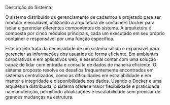 Descrição do Sistema:

O sistema distribuído de gerenciamento de cadastros é projetado para ser modular e escalável, utilizando a arquitetura de containers Docker para isolar e gerenciar diferentes componentes do sistema. A arquitetura é composta por cinco módulos principais, cada um executado em seu próprio container e responsável por uma função específica.

Este projeto trata da necessidade de um sistema sólido e expansível para gerenciar as informações dos usuários de forma eficiente. Em ambientes corporativos e em aplicativos web, é essencial contar com uma solução capaz de lidar com entrada e consulta de dados de maneira eficiente. O sistema proposto resolve os desafios frequentemente encontrados em sistemas centralizados, como as dificuldades em escalabilidade e em manter a integridade e disponibilidade dos dados. Usando o Docker e uma arquitetura distribuída, o sistema oferece maior flexibilidade e praticidade na manutenção, permitindo atualizações e escalabilidade sem precisar de grandes mudanças na estrutura.
